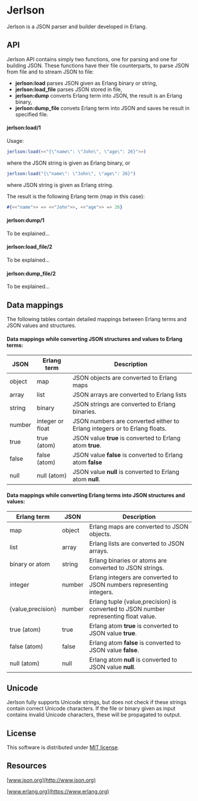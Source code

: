 Jerlson
=======

Jerlson is a JSON parser and builder developed in Erlang.


API
---

Jerlson API contains simply two functions, one for parsing and one for building JSON.
These functions have their file counterparts, to parse JSON from file and to stream JSON to file:

 * **jerlson:load** parses JSON given as Erlang binary or string,
 * **jerlson:load_file** parses JSON stored in file,
 * **jerlson:dump** converts Erlang term into JSON, the result is an Erlang binary,
 * **jerlson:dump_file** convets Erlang term into JSON and saves he result in specified file.

#### jerlson:load/1

Usage:

```Erlang
jerlson:load(<<"{\"name\": \"John\", \"age\": 26}">>)
```
where the JSON string is given as Erlang binary, or

```Erlang
jerlson:load("{\"name\": \"John\", \"age\": 26}")
```
where JSON string is given as Erlang string.

The result is the following Erlang term (map in this case):

```Erlang
#{<<"name">> => <<"John">>, <<"age">> => 26}
```

#### jerlson:dump/1

To be explained...

#### jerlson:load_file/2

To be explained...

#### jerlson:dump_file/2

To be explained...

Data mappings
-------------

The following tables contain detailed mappings between Erlang terms and JSON values and structures.

#### Data mappings while converting JSON structures and values to Erlang terms:

| JSON | Erlang term | Description |
|------|-------------|-------------|
| object | map | JSON objects are converted to Erlang maps |
| array | list | JSON arrays are converted to Erlang lists |
| string | binary | JSON strings are converted to Erlang binaries. |
| number | integer or float | JSON numbers are converted either to Erlang integers or to Erlang floats. |
| true | true (atom) | JSON value **true** is converted to Erlang atom **true**. |
| false | false (atom) | JSON value **false** is converted to Erlang atom **false** |
| null | null (atom) | JSON value **null** is converted to Erlang atom **null**. |

#### Data mappings while converting Erlang terms into JSON structures and values:

| Erlang term | JSON | Description |
|-------------|------|-------------|
| map | object | Erlang maps are converted to JSON objects. |
| list | array | Erlang lists are converted to JSON arrays. |
| binary or atom | string | Erlang binaries or atoms are converted to JSON strings. |
| integer | number | Erlang integers are converted to JSON numbers representing integers. |
| {value,precision} | number | Erlang tuple {value,precision} is converted to JSON number representing float value. |
| true (atom) | true | Erlang atom **true** is converted to JSON value **true**. |
| false (atom) | false | Erlang atom **false** is converted to JSON value **false**. |
| null (atom) | null | Erlang atom **null** is converted to JSON value **null**. |


Unicode
-------

Jerlson fully supports Unicode strings, but does not check if these strings contain correct Unicode
characters. If the file or binary given as input contains invalid Unicode characters, these will be propagated to output.

License
-------

This software is distributed under [MIT license](http://www.opensource.org/licenses/mit-license.php).

Resources
---------

[www.json.org](http://www.json.org)

[www.erlang.org](https://www.erlang.org)
